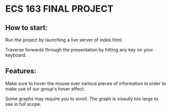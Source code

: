 # ECS 163 FINAL PROJECT

## How to start:
Run the project by launching a live server of index.html.

Traverse forwards through the presentation by hitting any key on your keyboard.

## Features:
Make sure to hover the mouse over various pieces of information in order to make use of our group's hover effect.

Some graphs may require you to scroll. The graph is visaully too large to see in full scope. 


